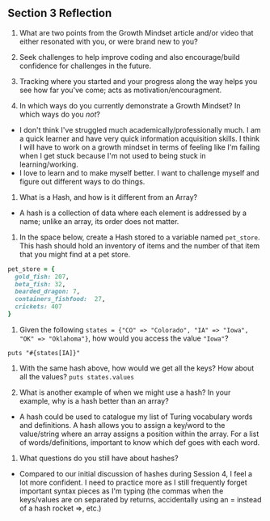 ## Section 3 Reflection

1. What are two points from the Growth Mindset article and/or video that either resonated with you, or were brand new to you?
  1. Seek challenges to help improve coding and also encourage/build confidence for challenges in the future.
  2. Tracking where you started and your progress along the way helps you see how far you've come; acts as motivation/encouragment.

1. In which ways do you currently demonstrate a Growth Mindset? In which ways do you _not_?
  - I don't think I've struggled much academically/professionally much.  I am a quick learner and have very quick information acquisition skills. I think I will have to work on a growth mindset in terms of feeling like I'm failing when I get stuck because I'm not used to being stuck in learning/working.
  - I love to learn and to make myself better. I want to challenge myself and figure out different ways to do things.

1. What is a Hash, and how is it different from an Array?
  - A hash is a collection of data where each element is addressed by a name; unlike an array, its order does not matter.
1. In the space below, create a Hash stored to a variable named `pet_store`.  This hash should hold an inventory of items and the number of that item that you might find at a pet store.
```ruby
pet_store = {
  gold_fish: 207,
  beta_fish: 32,
  bearded_dragon: 7,
  containers_fishfood:  27,
  crickets: 407   
}
```
1. Given the following `states = {"CO" => "Colorado", "IA" => "Iowa", "OK" => "Oklahoma"}`, how would you access the value `"Iowa"`?

`puts "#{states[IA]}"`

1. With the same hash above, how would we get all the keys?  How about all the values?
`puts states.values`

1. What is another example of when we might use a hash?  In your example, why is a hash better than an array?
  - A hash could be used to catalogue my list of Turing vocabulary words and definitions. A hash allows you to assign a key/word to the value/string where an array assigns a position within the array. For a list of words/definitions, important to know which def goes with each word.

1. What questions do you still have about hashes?
  - Compared to our initial discussion of hashes during Session 4, I feel a lot more confident.  I need to practice more as I still frequently forget important syntax pieces as I'm typing (the commas when the keys/values are on separated by returns, accidentally using an = instead of a hash rocket =>, etc.)
